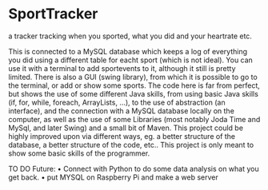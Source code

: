 # SportTracker
a tracker tracking when you sported, what you did and your heartrate etc. 

This is connected to a MySQL database which keeps a log of everything you did using a 
different table for eacht sport (which is not ideal). You can use it with a terminal to add
sportevents to it, although it still is pretty limited. 
There is also a GUI (swing library), from which it is possible to go to the terminal, or add 
or show some sports. 
The code here is far from perfect, but shows the use of some different Java skills, from
using basic Java skills (if, for, while, foreach, ArrayLists, ...), to the use of abstraction
(an interface), and the connection with a MySQL database locally on the computer, as well as 
the use of some Libraries (most notably Joda Time and MySql, and later Swing) and a small bit 
of Maven. 
This project could be highly improved upon via different ways, eg. a better structure of the 
database, a better structure of the code, etc.. This project is only meant to show some basic 
skills of the programmer.

TO DO Future: 
• Connect with Python to do some data analysis on what you get back. 
• put MYSQL on Raspberry Pi and make a web server
